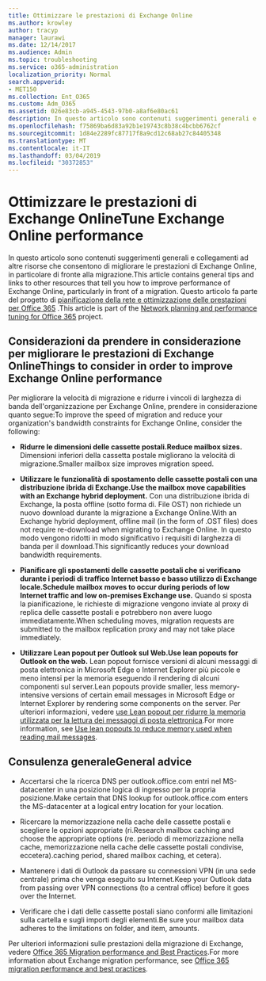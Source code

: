 ```yaml
---
title: Ottimizzare le prestazioni di Exchange Online
ms.author: krowley
author: tracyp
manager: laurawi
ms.date: 12/14/2017
ms.audience: Admin
ms.topic: troubleshooting
ms.service: o365-administration
localization_priority: Normal
search.appverid:
- MET150
ms.collection: Ent_O365
ms.custom: Adm_O365
ms.assetid: 026e83cb-a945-4543-97b0-a8af6e80ac61
description: In questo articolo sono contenuti suggerimenti generali e collegamenti ad altre risorse che indicano come migliorare le prestazioni di Exchange Online.
ms.openlocfilehash: f75869ba6d83a92b1e19743c8b38c4bcbb6762cf
ms.sourcegitcommit: 1d84e2289fc87717f8a9cd12c68ab27c84405348
ms.translationtype: MT
ms.contentlocale: it-IT
ms.lasthandoff: 03/04/2019
ms.locfileid: "30372853"
---
```

# <a name="tune-exchange-online-performance"></a><span data-ttu-id="6a216-103">Ottimizzare le prestazioni di Exchange Online</span><span class="sxs-lookup"><span data-stu-id="6a216-103">Tune Exchange Online performance</span></span>

<span data-ttu-id="6a216-104">In questo articolo sono contenuti suggerimenti generali e collegamenti ad altre risorse che consentono di migliorare le prestazioni di Exchange Online, in particolare di fronte alla migrazione.</span><span class="sxs-lookup"><span data-stu-id="6a216-104">This article contains general tips and links to other resources that tell you how to improve performance of Exchange Online, particularly in front of a migration.</span></span> <span data-ttu-id="6a216-105">Questo articolo fa parte del progetto di [pianificazione della rete e ottimizzazione delle prestazioni per Office 365](https://aka.ms/tune) .</span><span class="sxs-lookup"><span data-stu-id="6a216-105">This article is part of the [Network planning and performance tuning for Office 365](https://aka.ms/tune) project.</span></span>
   
## <a name="things-to-consider-in-order-to-improve-exchange-online-performance"></a><span data-ttu-id="6a216-106">Considerazioni da prendere in considerazione per migliorare le prestazioni di Exchange Online</span><span class="sxs-lookup"><span data-stu-id="6a216-106">Things to consider in order to improve Exchange Online performance</span></span>

<span data-ttu-id="6a216-107">Per migliorare la velocità di migrazione e ridurre i vincoli di larghezza di banda dell'organizzazione per Exchange Online, prendere in considerazione quanto segue:</span><span class="sxs-lookup"><span data-stu-id="6a216-107">To improve the speed of migration and reduce your organization's bandwidth constraints for Exchange Online, consider the following:</span></span>
  
- <span data-ttu-id="6a216-108">**Ridurre le dimensioni delle cassette postali.**</span><span class="sxs-lookup"><span data-stu-id="6a216-108">**Reduce mailbox sizes.**</span></span> <span data-ttu-id="6a216-109">Dimensioni inferiori della cassetta postale migliorano la velocità di migrazione.</span><span class="sxs-lookup"><span data-stu-id="6a216-109">Smaller mailbox size improves migration speed.</span></span> 
    
- <span data-ttu-id="6a216-110">**Utilizzare le funzionalità di spostamento delle cassette postali con una distribuzione ibrida di Exchange.**</span><span class="sxs-lookup"><span data-stu-id="6a216-110">**Use the mailbox move capabilities with an Exchange hybrid deployment.**</span></span> <span data-ttu-id="6a216-111">Con una distribuzione ibrida di Exchange, la posta offline (sotto forma di. File OST) non richiede un nuovo download durante la migrazione a Exchange Online.</span><span class="sxs-lookup"><span data-stu-id="6a216-111">With an Exchange hybrid deployment, offline mail (in the form of .OST files) does not require re-download when migrating to Exchange Online.</span></span> <span data-ttu-id="6a216-112">In questo modo vengono ridotti in modo significativo i requisiti di larghezza di banda per il download.</span><span class="sxs-lookup"><span data-stu-id="6a216-112">This significantly reduces your download bandwidth requirements.</span></span> 
    
- <span data-ttu-id="6a216-113">**Pianificare gli spostamenti delle cassette postali che si verificano durante i periodi di traffico Internet basso e basso utilizzo di Exchange locale.**</span><span class="sxs-lookup"><span data-stu-id="6a216-113">**Schedule mailbox moves to occur during periods of low Internet traffic and low on-premises Exchange use.**</span></span> <span data-ttu-id="6a216-114">Quando si sposta la pianificazione, le richieste di migrazione vengono inviate al proxy di replica delle cassette postali e potrebbero non avere luogo immediatamente.</span><span class="sxs-lookup"><span data-stu-id="6a216-114">When scheduling moves, migration requests are submitted to the mailbox replication proxy and may not take place immediately.</span></span> 
    
- <span data-ttu-id="6a216-115">**Utilizzare Lean popout per Outlook sul Web.**</span><span class="sxs-lookup"><span data-stu-id="6a216-115">**Use lean popouts for Outlook on the web.**</span></span> <span data-ttu-id="6a216-116">Lean popout fornisce versioni di alcuni messaggi di posta elettronica in Microsoft Edge o Internet Explorer più piccole e meno intensi per la memoria eseguendo il rendering di alcuni componenti sul server.</span><span class="sxs-lookup"><span data-stu-id="6a216-116">Lean popouts provide smaller, less memory-intensive versions of certain email messages in Microsoft Edge or Internet Explorer by rendering some components on the server.</span></span> <span data-ttu-id="6a216-117">Per ulteriori informazioni, vedere [use Lean popout per ridurre la memoria utilizzata per la lettura dei messaggi di posta elettronica](https://support.office.com/article/a6d6ba01-2562-4c3d-a8f1-78748dd506cf).</span><span class="sxs-lookup"><span data-stu-id="6a216-117">For more information, see [Use lean popouts to reduce memory used when reading mail messages](https://support.office.com/article/a6d6ba01-2562-4c3d-a8f1-78748dd506cf).</span></span>


## <a name="general-advice"></a><span data-ttu-id="6a216-118">Consulenza generale</span><span class="sxs-lookup"><span data-stu-id="6a216-118">General advice</span></span>

- <span data-ttu-id="6a216-119">Accertarsi che la ricerca DNS per outlook.office.com entri nel MS-datacenter in una posizione logica di ingresso per la propria posizione.</span><span class="sxs-lookup"><span data-stu-id="6a216-119">Make certain that DNS lookup for outlook.office.com enters the MS-datacenter at a logical entry location for your location.</span></span>

- <span data-ttu-id="6a216-120">Ricercare la memorizzazione nella cache delle cassette postali e scegliere le opzioni appropriate (ri.</span><span class="sxs-lookup"><span data-stu-id="6a216-120">Research mailbox caching and choose the appropriate options (re.</span></span> <span data-ttu-id="6a216-121">periodo di memorizzazione nella cache, memorizzazione nella cache delle cassette postali condivise, eccetera).</span><span class="sxs-lookup"><span data-stu-id="6a216-121">caching period, shared mailbox caching, et cetera).</span></span>

- <span data-ttu-id="6a216-122">Mantenere i dati di Outlook da passare su connessioni VPN (in una sede centrale) prima che venga eseguito su Internet.</span><span class="sxs-lookup"><span data-stu-id="6a216-122">Keep your Outlook data from passing over VPN connections (to a central office) before it goes over the Internet.</span></span>

- <span data-ttu-id="6a216-123">Verificare che i dati delle cassette postali siano conformi alle limitazioni sulla cartella e sugli importi degli elementi.</span><span class="sxs-lookup"><span data-stu-id="6a216-123">Be sure your mailbox data adheres to the limitations on folder, and item, amounts.</span></span>
    
<span data-ttu-id="6a216-124">Per ulteriori informazioni sulle prestazioni della migrazione di Exchange, vedere [Office 365 Migration performance and Best Practices](https://support.office.com/article/d9acb371-fd6c-4c14-aa8e-db5cbe39aa57).</span><span class="sxs-lookup"><span data-stu-id="6a216-124">For more information about Exchange migration performance, see [Office 365 migration performance and best practices](https://support.office.com/article/d9acb371-fd6c-4c14-aa8e-db5cbe39aa57).</span></span>
  

